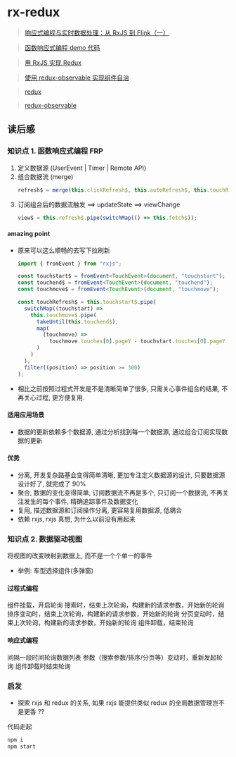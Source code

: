 # rx-redux

> [响应式编程与实时数据处理：从 RxJS 到 Flink（一）](https://zhuanlan.zhihu.com/p/337399468)

> [函数响应式编程 demo 代码](https://github.com/vthinkxie/ng-pull-refresh)

> [用 RxJS 实现 Redux](http://reader.epubee.com/books/mobile/52/52366fe5ef9ee717bcfc0553ac498be5/text00201.html)

> [使用 redux-observable 实现组件自治](https://juejin.cn/post/6844903661684932616)

> [redux](https://github.com/reduxjs/redux/blob/master/src/createStore.ts)

> [redux-observable](https://github.com/redux-observable/redux-observable)

## 读后感

### 知识点 1. 函数响应式编程 FRP

1. 定义数据源 (UserEvent | Timer | Remote API)
2. 组合数据流 (merge)
    ```ts
    refresh$ = merge(this.clickRefresh$, this.autoRefresh$, this.touchRefresh$).pipe(startWith(true));
    ```
3. 订阅组合后的数据流触发 ==> updateState ==> viewChange
    ```ts
    view$ = this.refresh$.pipe(switchMap(() => this.fetch$));
    ```

#### amazing point

- 原来可以这么顺畅的去写下拉刷新

  ```ts
  import { fromEvent } from "rxjs";

  const touchstart$ = fromEvent<TouchEvent>(document, "touchstart");
  const touchend$ = fromEvent<TouchEvent>(document, "touchend");
  const touchmove$ = fromEvent<TouchEvent>(document, "touchmove");

  const touchRefresh$ = this.touchstart$.pipe(
    switchMap((touchstart) =>
      this.touchmove$.pipe(
        takeUntil(this.touchend$),
        map(
          (touchmove) =>
            touchmove.touches[0].pageY - touchstart.touches[0].pageY
        )
      )
    ),
    filter((position) => position >= 300)
  );
  ```

- 相比之前按照过程式开发是不是清晰简单了很多, 只需关心事件组合的结果, 不再关心过程, 更方便复用.

#### 适用应用场景

- 数据的更新依赖多个数据源, 通过分析找到每一个数据源, 通过组合订阅实现数据的更新

#### 优势

- 分离, 开发复杂路基会变得简单清晰, 更加专注定义数据源的设计, 只要数据源设计好了, 就完成了 90%
- 聚合, 数据的变化变得简单, 订阅数据流不再是多个, 只订阅一个数据流, 不再关注发生的每个事件, 精确追踪事件及数据变化
- 复用, 描述数据源和订阅操作分离, 更容易复用数据源, 低耦合
- 依赖 rxjs, rxjs 真想, 为什么以前没有用起来


### 知识点 2. 数据驱动视图

将视图的改变映射到数据上, 而不是一个个单一的事件

- 举例: 车型选择组件(多弹窗)

#### 过程式编程
组件挂载，开启轮询
搜索时，结束上次轮询，构建新的请求参数，开始新的轮询
排序变动时，结束上次轮询，构建新的请求参数，开始新的轮询
分页变动时，结束上次轮询，构建新的请求参数，开始新的轮询
组件卸载，结束轮询
#### 响应式编程
间隔一段时间轮询数据列表
参数（搜索参数/排序/分页等）变动时，重新发起轮询
组件卸载时结束轮询

### 启发

- 探索 rxjs 和 redux 的关系, 如果 rxjs 能提供类似 redux 的全局数据管理岂不是更香 ??

代码走起

```sh
npm i
npm start
```